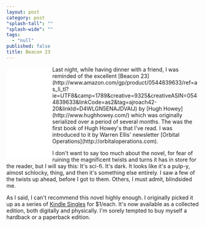 ```yaml
---
layout: post
category: post
"splash-tall": ""
"splash-wide": ""
tags: 
  - "null"
published: false
title: Beacon 23
---
```


<iframe style="width:120px;height:240px; float:left;" marginwidth="0" marginheight="0" scrolling="no" frameborder="0" src="//ws-na.amazon-adsystem.com/widgets/q?ServiceVersion=20070822&OneJS=1&Operation=GetAdHtml&MarketPlace=US&source=ac&ref=qf_sp_asin_til&ad_type=product_link&tracking_id=ajroach42-20&marketplace=amazon&region=US&placement=0544839633&asins=0544839633&linkId=MQA2BVU4VBI246SY&show_border=true&link_opens_in_new_window=true">
</iframe>Last night, while having dinner with a friend, I was reminded of the excellent [Beacon 23](http://www.amazon.com/gp/product/0544839633/ref=as_li_tl?ie=UTF8&camp=1789&creative=9325&creativeASIN=0544839633&linkCode=as2&tag=ajroach42-20&linkId=D4WLGN5ENAJDVAIJ) by [Hugh Howey](http://www.hughhowey.com/) which was originally serialized over a period of several months. The was the first book of Hugh Howey's that I've read. I was introduced to it by Warren Ellis' newsletter [Orbital Operations](http://orbitaloperations.com).

I don't want to say too much about the novel, for fear of ruining the magnificent twists and turns it has in store for the reader, but I will say this: It's sci-fi. It's dark. It looks like it's a pulp-y, almost schlocky, thing, and then it's something else entirely. I saw a few of the twists up ahead, before I got to them. Others, I must admit, blindsided me. 

As I said, I can't recommend this novel highly enough. I originally picked it up as a series of [Kindle Singles](http://www.amazon.com/gp/product/B00ZB8DHC4/ref=as_li_tl?ie=UTF8&camp=1789&creative=9325&creativeASIN=B00ZB8DHC4&linkCode=as2&tag=ajroach42-20&linkId=YMIWGTT7CYU2DCAT) for $1/each. It's now available as a collected edition, both digitally and physically. I'm sorely tempted to buy myself a hardback or a paperback edition.
